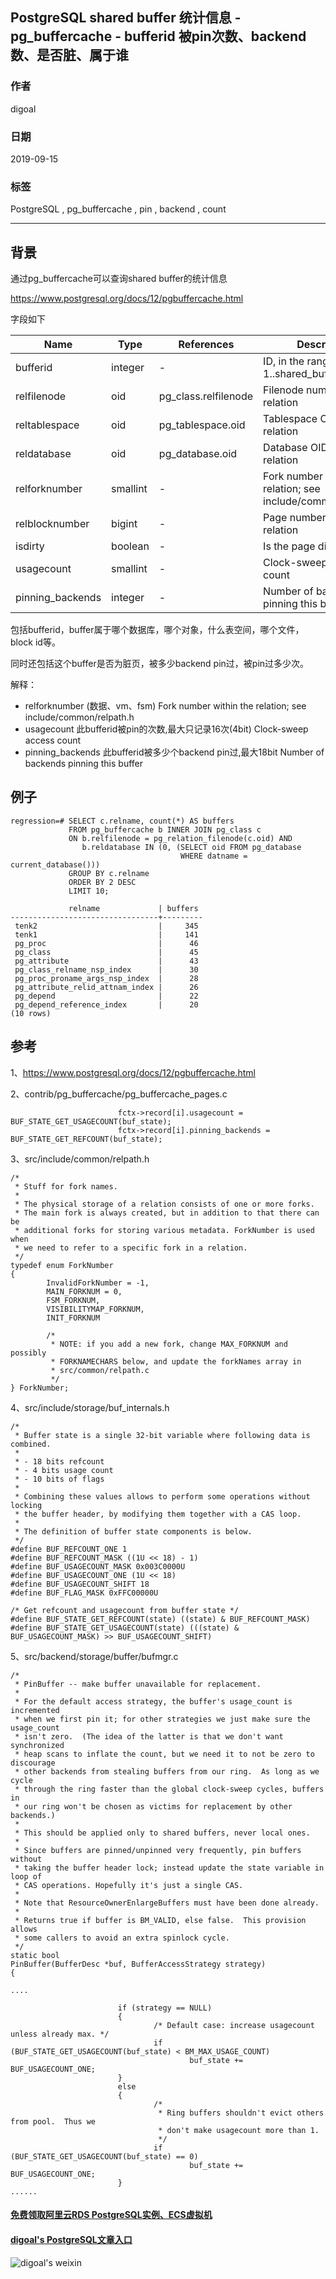 ## PostgreSQL shared buffer 统计信息 - pg_buffercache - bufferid 被pin次数、backend数、是否脏、属于谁  
                                   
### 作者                                   
digoal                                   
                                   
### 日期                                   
2019-09-15                                  
                                   
### 标签                                   
PostgreSQL , pg_buffercache , pin , backend , count      
                                   
----                                   
                                   
## 背景    
通过pg_buffercache可以查询shared buffer的统计信息  
  
https://www.postgresql.org/docs/12/pgbuffercache.html  
  
字段如下  
  
Name    |Type    |References      |Description  
---|---|---|---  
bufferid        |integer    |-     |ID, in the range 1..shared_buffers  
relfilenode     |oid     |pg_class.relfilenode    |Filenode number of the relation  
reltablespace   |oid     |pg_tablespace.oid       |Tablespace OID of the relation  
reldatabase     |oid     |pg_database.oid |Database OID of the relation  
relforknumber   |smallint |-     |               Fork number within the relation; see include/common/relpath.h  
relblocknumber  |bigint   |-     |       Page number within the relation  
isdirty |boolean   |-     |      Is the page dirty?  
usagecount      |smallint       |-     |         Clock-sweep access count  
pinning_backends        |integer |-     |        Number of backends pinning this buffer  
  
包括bufferid，buffer属于哪个数据库，哪个对象，什么表空间，哪个文件，block id等。  
  
同时还包括这个buffer是否为脏页，被多少backend pin过，被pin过多少次。  
  
  
解释：  
  
- relforknumber       (数据、vm、fsm)           Fork number within the relation; see include/common/relpath.h  
- usagecount          此bufferid被pin的次数,最大只记录16次(4bit)     Clock-sweep access count  
- pinning_backends    此bufferid被多少个backend pin过,最大18bit     Number of backends pinning this buffer  
  
## 例子  
  
```  
regression=# SELECT c.relname, count(*) AS buffers  
             FROM pg_buffercache b INNER JOIN pg_class c  
             ON b.relfilenode = pg_relation_filenode(c.oid) AND  
                b.reldatabase IN (0, (SELECT oid FROM pg_database  
                                      WHERE datname = current_database()))  
             GROUP BY c.relname  
             ORDER BY 2 DESC  
             LIMIT 10;  
  
             relname             | buffers  
---------------------------------+---------  
 tenk2                           |     345  
 tenk1                           |     141  
 pg_proc                         |      46  
 pg_class                        |      45  
 pg_attribute                    |      43  
 pg_class_relname_nsp_index      |      30  
 pg_proc_proname_args_nsp_index  |      28  
 pg_attribute_relid_attnam_index |      26  
 pg_depend                       |      22  
 pg_depend_reference_index       |      20  
(10 rows)  
```  
  
## 参考  
1、https://www.postgresql.org/docs/12/pgbuffercache.html  
  
2、contrib/pg_buffercache/pg_buffercache_pages.c  
  
```  
                        fctx->record[i].usagecount = BUF_STATE_GET_USAGECOUNT(buf_state);  
                        fctx->record[i].pinning_backends = BUF_STATE_GET_REFCOUNT(buf_state);  
```  
  
  
3、src/include/common/relpath.h  
  
```  
/*  
 * Stuff for fork names.  
 *  
 * The physical storage of a relation consists of one or more forks.  
 * The main fork is always created, but in addition to that there can be  
 * additional forks for storing various metadata. ForkNumber is used when  
 * we need to refer to a specific fork in a relation.  
 */  
typedef enum ForkNumber  
{  
        InvalidForkNumber = -1,  
        MAIN_FORKNUM = 0,  
        FSM_FORKNUM,  
        VISIBILITYMAP_FORKNUM,  
        INIT_FORKNUM  
  
        /*  
         * NOTE: if you add a new fork, change MAX_FORKNUM and possibly  
         * FORKNAMECHARS below, and update the forkNames array in  
         * src/common/relpath.c  
         */  
} ForkNumber;  
```  
  
  
4、src/include/storage/buf_internals.h  
  
```  
/*  
 * Buffer state is a single 32-bit variable where following data is combined.  
 *  
 * - 18 bits refcount  
 * - 4 bits usage count  
 * - 10 bits of flags  
 *  
 * Combining these values allows to perform some operations without locking  
 * the buffer header, by modifying them together with a CAS loop.  
 *  
 * The definition of buffer state components is below.  
 */  
#define BUF_REFCOUNT_ONE 1  
#define BUF_REFCOUNT_MASK ((1U << 18) - 1)  
#define BUF_USAGECOUNT_MASK 0x003C0000U  
#define BUF_USAGECOUNT_ONE (1U << 18)  
#define BUF_USAGECOUNT_SHIFT 18  
#define BUF_FLAG_MASK 0xFFC00000U  
  
/* Get refcount and usagecount from buffer state */  
#define BUF_STATE_GET_REFCOUNT(state) ((state) & BUF_REFCOUNT_MASK)  
#define BUF_STATE_GET_USAGECOUNT(state) (((state) & BUF_USAGECOUNT_MASK) >> BUF_USAGECOUNT_SHIFT)  
```  
  
  
  
5、src/backend/storage/buffer/bufmgr.c  
  
```  
/*  
 * PinBuffer -- make buffer unavailable for replacement.  
 *  
 * For the default access strategy, the buffer's usage_count is incremented  
 * when we first pin it; for other strategies we just make sure the usage_count  
 * isn't zero.  (The idea of the latter is that we don't want synchronized  
 * heap scans to inflate the count, but we need it to not be zero to discourage  
 * other backends from stealing buffers from our ring.  As long as we cycle  
 * through the ring faster than the global clock-sweep cycles, buffers in  
 * our ring won't be chosen as victims for replacement by other backends.)  
 *  
 * This should be applied only to shared buffers, never local ones.  
 *  
 * Since buffers are pinned/unpinned very frequently, pin buffers without  
 * taking the buffer header lock; instead update the state variable in loop of  
 * CAS operations. Hopefully it's just a single CAS.  
 *  
 * Note that ResourceOwnerEnlargeBuffers must have been done already.  
 *  
 * Returns true if buffer is BM_VALID, else false.  This provision allows  
 * some callers to avoid an extra spinlock cycle.  
 */  
static bool  
PinBuffer(BufferDesc *buf, BufferAccessStrategy strategy)  
{  
  
....  
  
                        if (strategy == NULL)  
                        {  
                                /* Default case: increase usagecount unless already max. */  
                                if (BUF_STATE_GET_USAGECOUNT(buf_state) < BM_MAX_USAGE_COUNT)  
                                        buf_state += BUF_USAGECOUNT_ONE;  
                        }  
                        else  
                        {  
                                /*  
                                 * Ring buffers shouldn't evict others from pool.  Thus we  
                                 * don't make usagecount more than 1.  
                                 */  
                                if (BUF_STATE_GET_USAGECOUNT(buf_state) == 0)  
                                        buf_state += BUF_USAGECOUNT_ONE;  
                        }  
......  
```  
     
  
  
  
  
  
  
  
  
  
#### [免费领取阿里云RDS PostgreSQL实例、ECS虚拟机](https://free.aliyun.com/ "57258f76c37864c6e6d23383d05714ea")
  
  
#### [digoal's PostgreSQL文章入口](https://github.com/digoal/blog/blob/master/README.md "22709685feb7cab07d30f30387f0a9ae")
  
  
![digoal's weixin](../pic/digoal_weixin.jpg "f7ad92eeba24523fd47a6e1a0e691b59")
  
  
  
  
  
  
  
